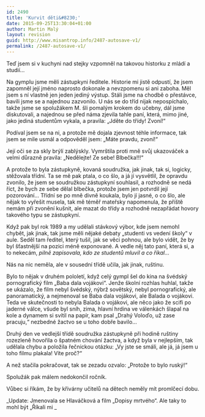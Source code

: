 ```yaml
---
id: 2490
title: 'Kurvit děti&#8230;'
date: 2015-09-25T13:30:04+01:00
author: Martin Malý
layout: revision
guid: http://www.misantrop.info/2487-autosave-v1/
permalink: /2487-autosave-v1/
---
```

Teď jsem si v kuchyni nad stejky vzpomněl na takovou historku z mládí a studií&#8230;

<!--more-->

Na gymplu jsme měli zástupkyni ředitele. Historie mi jistě odpustí, že jsem zapomněl její jméno naprosto dokonale a nevzpomenu si ani zaboha. Měl jsem s ní vlastně jen jeden jediný výstup. Stáli jsme na chodbě o přestávce, bavili jsme se a najednou zazvonilo. U nás se do tříd nijak nepospíchalo, takže jsme se spolužákem M. šli pomalým krokem do učebny, dál jsme diskutovali, a najednou se před náma zjevila tahle paní, která, mimo jiné, jako jediná studentům vykala, a pravila: &#8222;Jděte do třídy! Zvoní!&#8220;

Podíval jsem se na ni, a protože mě dojala zjevnost téhle informace, tak jsem se mile usmál a odpověděl jsem: &#8222;Máte pravdu, zvoní!&#8220;

Její oči se za skly brýlí zablýskly. Vymrštila proti mně svůj ukazováček a velmi důrazně pravila: &#8222;Nedělejte! Ze sebe! Blbečka!!!&#8220;

A protože to byla zástupkyně, kovaná soudružka, jak jinak, tak si, logicky, stěžovala třídní. Ta se mě pak ptala, o co šlo, a já jí vysvětlil, že opravdu zvonilo, že jsem se soudružkou zástupkyní souhlasil, a rozhodně se nedá říct, že bych ze sebe dělal blbečka, protože jsem jen potvrdil její pozorování&#8230; Třídní se po mně divně koukala, bylo jí jasné, o co šlo, ale nějak to vyřešit musela, tak mě téměř mateřsky napomenula, že příště nemám při zvonění kušnit, ale mazat do třídy a rozhodně nezapřádat hovory takového typu se zástupkyní.

Když pak byl rok 1989 a my udělali stávkový výbor, kde jsem nemohl chybět, jak jinak, tak jsme měli nějaké debaty &#8222;studenti vs vedení školy&#8220; v aule. Seděl tam ředitel, který tušil, jak se věci pohnou, ale bylo vidět, že by byl šťastnější na pozici méně exponované. A vedle něj tato paní, která si, a to nekecám, _pilně zapisovala, kdo ze studentů mluvil a co říkal&#8230;_

Nás na nic neměla, ale v sousední třídě učila, jak jinak, ruštinu.

Bylo to nějak v druhém pololetí, když celý gympl šel do kina na švédský pornografický film &#8222;Baba dala vojákovi&#8220;. Jenže školní rozhlas huhlal, takže se ukázalo, že film nebyl švédský, nýbrž sovětský, nebyl pornografický, ale panoramatický, a nejmenoval se Baba dala vojákovi, ale Balada o vojákovi. Teda ve skutečnosti to nebyla Balada o vojákovi, ale něco jako že scifi po jaderné válce, všude byl sníh, zima, hlavní hrdina ve válenkách šlapal na kole a dynamem si svítil na papír, kam psal &#8222;Drahý Voloďo, už zase pracuju,&#8220; nezbedné žactvo se u toho dobře bavilo&#8230;

Druhý den ve vedlejší třídě soudružka zástupkyně při hodině ruštiny rozezleně hovořila o špatném chování žactva, a když byla v nejlepším, tak udělala chybu a položila řečnickou otázku: &#8222;Vy jste se smáli, ale já, já jsem u toho filmu plakala! Víte proč?&#8220;

A než stačila pokračovat, tak se zezadu ozvalo: &#8222;Protože to bylo ruský!&#8220;

Spolužák pak málem nedokončil ročník.

Vůbec si říkám, že by křivárny učitelů na dětech neměly mít promlčecí dobu.

_Update: Jmenovala se Hlaváčková a film &#8222;Dopisy mrtvého&#8220;. Ale taky to mohl být &#8222;Říkali mi _
